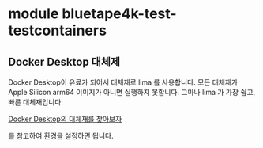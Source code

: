 # module bluetape4k-test-testcontainers

## Docker Desktop 대체제

Docker Desktop이 유료가 되어서 대체재로 lima 를 사용합니다.
모든 대체재가 Apple Silicon arm64 이미지가 아니면 실행하지 못합니다.
그마나 lima 가 가장 쉽고, 빠른 대체재입니다.

[Docker Desktop의 대체재를 찾아보자](https://byungwoo.oopy.io/0e5485ba-dc5e-4951-a611-81ce08291817)

를 참고하여 환경을 설정하면 됩니다.
